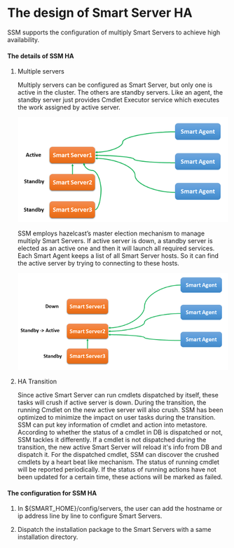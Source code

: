 # The design of Smart Server HA

SSM supports the configuration of multiply Smart Servers to achieve high availability.

#### The details of SSM HA

1. Multiple servers

   Multiply servers can be configured as Smart Server, but only one is active in the cluster.
   The others are standby servers. Like an agent, the standby server just provides Cmdlet Executor service which executes the work assigned by active server.

   ![](https://github.com/Intel-Bigdata/SSM/blob/trunk/docs/image/HA-active.png)

   SSM employs hazelcast’s master election mechanism to manage multiply Smart Servers. If active server is down, a standby server is elected as an active one and then it will launch all required services.
   Each Smart Agent keeps a list of all Smart Server hosts. So it can find the active server by trying to connecting to these hosts.

   ![](https://github.com/Intel-Bigdata/SSM/blob/trunk/docs/image/HA-transition.png)

2. HA Transition

   Since active Smart Server can run cmdlets dispatched by itself, these tasks will crush if active server is down.
   During the transition, the running Cmdlet on the new active server will also crush. SSM has been optimized to minimize the impact on user tasks during the transition.
   SSM can put key information of cmdlet and action into metastore. According to whether the status of a cmdlet in DB is dispatched or not, SSM tackles it differently. If a cmdlet is not dispatched during the transition, the new active Smart Server will reload it's info from DB and dispatch it.
   For the dispatched cmdlet, SSM can discover the crushed cmdlets by a heart beat like mechanism. The status of running cmdlet will be reported periodically.
   If the status of running actions have not been updated for a certain time, these actions will be marked as failed.


#### The configuration for SSM HA

1. In ${SMART_HOME}/config/servers, the user can add the hostname or ip address line by line to configure Smart Servers.

2. Dispatch the installation package to the Smart Servers with a same installation directory.
